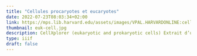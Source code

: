```yaml
---
title: "Cellules procaryotes et eucaryotes"
date: 2022-07-23T08:03:34+02:00
link: https://mps.lib.harvard.edu/assets/images/VPAL.HARVARDONLINE:cellxeukcell/info.json 
thumbnail: euk-cell.jpg
description: CellXplorer (eukaryotic and prokaryotic cells) Extrait d’un cours en ligne edX (Harvard) consacré à la biologie cellulaire.
type: iiif
draft: false
---
```


